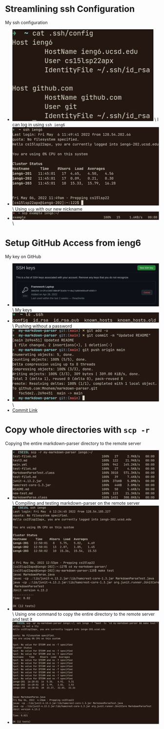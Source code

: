 # Streamlining ssh Configuration
My ssh configuration
- ![Config](https://raw.githubusercontent.com/Mnohem/cse15l-lab-reports/main/images/ssh_config.png) \ 
I can log in using `ssh ieng6`
- ![Login](https://raw.githubusercontent.com/Mnohem/cse15l-lab-reports/main/images/ssh_login.png) \ 
Using `scp` with our new nickname
- ![Config](https://raw.githubusercontent.com/Mnohem/cse15l-lab-reports/main/images/ssh_copy.png) \

# Setup GitHub Access from ieng6
My key on GitHub
- ![GitHub](https://raw.githubusercontent.com/Mnohem/cse15l-lab-reports/main/images/github_key.png) \ 
My keys
- ![Mine](https://raw.githubusercontent.com/Mnohem/cse15l-lab-reports/main/images/git_ssh_keys.png) \ 
Pushing without a password
- ![push](https://raw.githubusercontent.com/Mnohem/cse15l-lab-reports/main/images/git_edit.png) \ 
- [Commit Link](https://github.com/Mnohem/markdown-parser/commit/269e451140b94ced1f79aa2de7c4ad853760b49e)

# Copy whole directories with `scp -r`
Copying the entire markdown-parser directory to the remote server
- ![Copy](https://raw.githubusercontent.com/Mnohem/cse15l-lab-reports/main/images/scp_copy.png) \ 
Compiling and testing markdown-parser on the remote server
- ![Compile](https://raw.githubusercontent.com/Mnohem/cse15l-lab-reports/main/images/scp_compile.png) \ 
Using one command to copy the entire directory to the remote server and test it
- ![Test](https://raw.githubusercontent.com/Mnohem/cse15l-lab-reports/main/images/scp_test.png)
